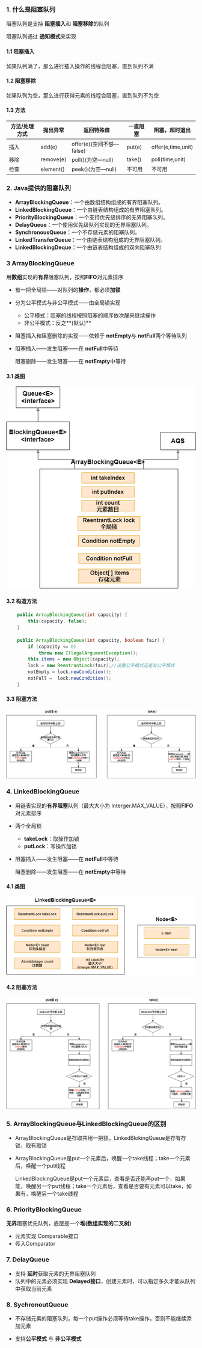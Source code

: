 ### 1. 什么是阻塞队列

阻塞队列是支持 **阻塞插入**和 **阻塞移除**的队列

阻塞队列通过 **通知模式**来实现

#### 1.1 阻塞插入

如果队列满了，那么进行插入操作的线程会阻塞，直到队列不满



#### 1.2 阻塞移除

如果队列为空，那么进行获得元素的线程会阻塞，直到队列不为空



#### 1.3 方法

| 方法/处理方式 | 抛出异常  | 返回特殊值               | 一直阻塞 | 阻塞，超时退出     |
| ------------- | --------- | ------------------------ | -------- | ------------------ |
| 插入          | add(e)    | offer(e)(空间不够—false) | put(e)   | offer(e,time,unit) |
| 移除          | remove(e) | poll()(为空—null)        | take()   | poll(time,unit)    |
| 检查          | element() | peek()(为空—null)        | 不可用   | 不可用             |





### 2. Java提供的阻塞队列

* **ArrayBlockingQueue**：一个由数组结构组成的有界阻塞队列。 
* **LinkedBlockingQueue**：一个由链表结构组成的有界阻塞队列。 
* **PriorityBlockingQueue**：一个支持优先级排序的无界阻塞队列。 
* **DelayQueue**：一个使用优先级队列实现的无界阻塞队列。 
* **SynchronousQueue**：一个不存储元素的阻塞队列。 
* **LinkedTransferQueue**：一个由链表结构组成的无界阻塞队列。 
* **LinkedBlockingDeque**：一个由链表结构组成的双向阻塞队列



### 3 ArrayBlockingQueue

用**数组**实现的**有界**阻塞队列，按照**FIFO**对元素排序

* 有一把全局锁——对队列的**操作**，都必须**加锁**

* 分为公平模式与非公平模式——由全局锁实现
  * 公平模式：阻塞的线程按照阻塞的顺序依次醒来继续操作
  * 非公平模式：反之**(默认)**
  
* 阻塞插入和阻塞删除的实现——依赖于 **notEmpty**与 **notFull**两个等待队列

* 阻塞插入——发生阻塞——在 **notFull**中等待

  阻塞删除——发生阻塞——在 **notEmpty**中等待

#### 3.1 类图

![ArrayBlockingQueue](p/ArrayBlockingQueue.png)

#### 3.2 构造方法

```java
    public ArrayBlockingQueue(int capacity) {
        this(capacity, false);
    }

    public ArrayBlockingQueue(int capacity, boolean fair) {
        if (capacity <= 0)
            throw new IllegalArgumentException();
        this.items = new Object[capacity];
        lock = new ReentrantLock(fair);//设置公平模式还是非公平模式
        notEmpty = lock.newCondition();
        notFull =  lock.newCondition();
    }
```

#### 3.3 阻塞方法

![ArrayBlockingQueue的阻塞方法](p/ArrayBlockingQueue的阻塞方法.png)



### 4. LinkedBlockingQueue

* 用链表实现的**有界阻塞**队列（最大大小为 Interger.MAX_VALUE），按照**FIFO**对元素排序

* 两个全局锁

  * **takeLock**：取操作加锁
  * **putLock**：写操作加锁

* 阻塞插入——发生阻塞——在 **notFull**中等待

  阻塞删除——发生阻塞——在 **notEmpty**中等待

#### 4.1 类图

![ArrayBlockingQueue](p/LinkedBlockingQueue.png)

#### 4.2 阻塞方法

![LinkedBlockingQueue的阻塞方法](p/LinkedBlockingQueue的阻塞方法.png)



### 5. ArrayBlockingQueue与LinkedBlockingQueue的区别

* ArrayBlockingQueue是存取共用一把锁，LinkedBlokingQueue是存有存锁，取有取锁

* ArrayBlockingQueue是put一个元素后，唤醒一个take线程；take一个元素后，唤醒一个put线程

  LinkedBlockingQueue是put一个元素后，查看是否还能再put一个，如果能，唤醒另一个put线程；take一个元素后，查看是否要有元素可以take，如果有，唤醒另一个take线程



### 6. PriorityBlockingQueue

**无界**阻塞优先队列，底层是一个**堆(数组实现的二叉树)**

* 元素实现 Comparable接口
* 传入Comparator



### 7. DelayQueue

* 支持 **延时**获取元素的无界阻塞队列
* 队列中的元素必须实现 **Delayed接口**，创建元素时，可以指定多久才能从队列中获取当前元素





### 8. SychronoutQueue

* 不存储元素的阻塞队列，每一个put操作必须等待take操作，否则不能继续添加元素

* 支持**公平模式** 与 **非公平模式**